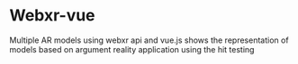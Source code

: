 # Webxr-vue
Multiple AR models using webxr api and vue.js shows the representation of models based on argument reality application using the hit testing 
